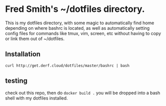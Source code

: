 # Fred Smith's ~/dotfiles directory.   

This is my dotfiles directory, with some magic to automatically find home depending on where bashrc is located, as well as automatically setting config files for commands like tmux, vim, screen, etc without having to copy or link them out of ~/dotfiles.

## Installation
```
curl http://get.derf.cloud/dotfiles/master/bashrc | bash
```

## testing

check out this repo, then do `docker build .`  you will be dropped into a bash shell with my dotfiles installed.
